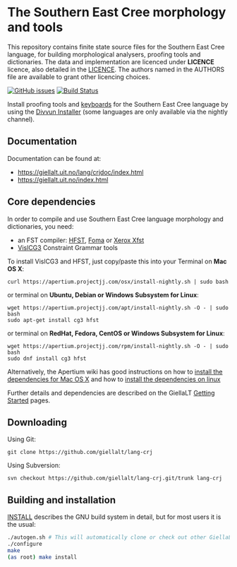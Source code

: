 The Southern East Cree morphology and tools
==========================================

This repository contains finite state source files for the Southern East Cree language,
for building morphological analysers, proofing tools
and dictionaries. The data and implementation are licenced under __LICENCE__
licence, also detailed in the
[LICENCE](https://github.com/giellalt/lang-crj/blob/develop/LICENCE). The
authors named in the AUTHORS file are available to grant other licencing
choices.

[![GitHub issues](https://img.shields.io/github/issues-raw/giellalt/lang-crj)](https://github.com/giellalt/lang-crj/issues)
 [![Build Status](https://github.com/giellalt/lang-crj/workflows/Build%20Speller%20Archives%20and%20Bundles/badge.svg)](https://github.com/giellalt/lang-crj/actions)

Install proofing tools and [keyboards](https://github.com/giellalt/keyboard-crj)
for the Southern East Cree language by using the [Divvun Installer](http://divvun.no)
(some languages are only available via the nightly channel).

Documentation
-------------

Documentation can be found at:

-   <https://giellalt.uit.no/lang/crjdoc/index.html>
-   <https://giellalt.uit.no/index.html>

Core dependencies
-----------------

In order to compile and use Southern East Cree language morphology and
dictionaries, you need:

- an FST compiler: [HFST](https://github.com/hfst/hfst), [Foma](https://github.com/mhulden/foma) or [Xerox Xfst](https://web.stanford.edu/~laurik/fsmbook/home.html)
- [VislCG3](https://visl.sdu.dk/svn/visl/tools/vislcg3/trunk) Constraint Grammar tools

To install VislCG3 and HFST, just copy/paste this into your Terminal on **Mac OS X**:

```
curl https://apertium.projectjj.com/osx/install-nightly.sh | sudo bash
```

or terminal on **Ubuntu, Debian or Windows Subsystem for Linux**:

```
wget https://apertium.projectjj.com/apt/install-nightly.sh -O - | sudo bash
sudo apt-get install cg3 hfst
```

or terminal on **RedHat, Fedora, CentOS or Windows Subsystem for Linux**:

```
wget https://apertium.projectjj.com/rpm/install-nightly.sh -O - | sudo bash
sudo dnf install cg3 hfst
```

Alternatively, the Apertium wiki has good instructions on how to [install the dependencies for Mac
OS X](https://wiki.apertium.org/wiki/Apertium_on_Mac_OS_X) and how to [install
the dependencies on
linux](https://wiki.apertium.org/wiki/Installation_of_grammar_libraries)

Further details and dependencies are described on the GiellaLT [Getting Started](https://giellalt.uit.no/infra/GettingStarted.html) pages.

Downloading
-----------

Using Git:
```
git clone https://github.com/giellalt/lang-crj
```

Using Subversion:
```
svn checkout https://github.com/giellalt/lang-crj.git/trunk lang-crj
```

Building and installation
-------------------------

[INSTALL](https://github.com/giellalt/lang-crj/blob/develop/INSTALL)
describes the GNU build system in detail, but for most users it is the usual:

```sh
./autogen.sh # This will automatically clone or check out other GiellaLT dependencies
./configure
make
(as root) make install
```
